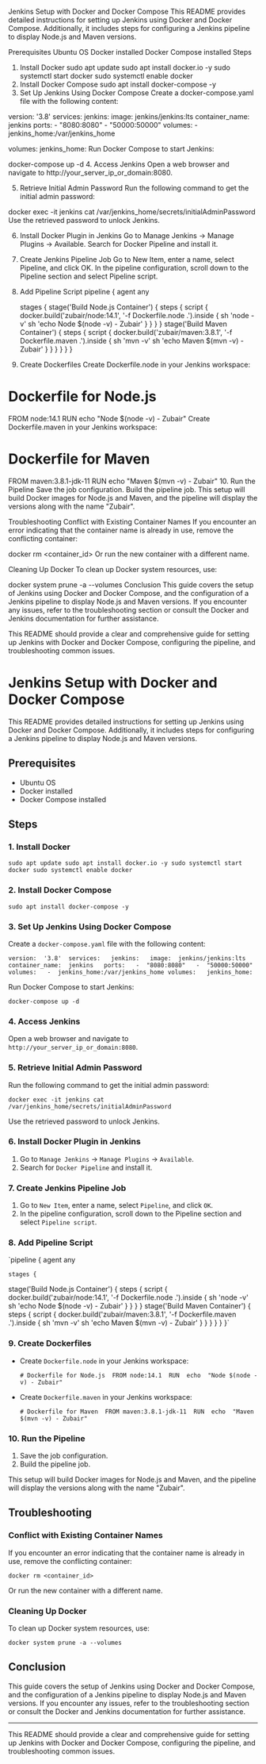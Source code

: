 

Jenkins Setup with Docker and Docker Compose
This README provides detailed instructions for setting up Jenkins using Docker and Docker Compose. Additionally, it includes steps for configuring a Jenkins pipeline to display Node.js and Maven versions.

Prerequisites
Ubuntu OS
Docker installed
Docker Compose installed
Steps
1. Install Docker
sudo apt update
sudo apt install docker.io -y
sudo systemctl start docker
sudo systemctl enable docker
2. Install Docker Compose
sudo apt install docker-compose -y
3. Set Up Jenkins Using Docker Compose
Create a docker-compose.yaml file with the following content:

version: '3.8'
services:
  jenkins:
    image: jenkins/jenkins:lts
    container_name: jenkins
    ports:
      - "8080:8080"
      - "50000:50000"
    volumes:
      - jenkins_home:/var/jenkins_home

volumes:
  jenkins_home:
Run Docker Compose to start Jenkins:

docker-compose up -d
4. Access Jenkins
Open a web browser and navigate to http://your_server_ip_or_domain:8080.

5. Retrieve Initial Admin Password
Run the following command to get the initial admin password:

docker exec -it jenkins cat /var/jenkins_home/secrets/initialAdminPassword
Use the retrieved password to unlock Jenkins.

6. Install Docker Plugin in Jenkins
Go to Manage Jenkins -> Manage Plugins -> Available.
Search for Docker Pipeline and install it.
7. Create Jenkins Pipeline Job
Go to New Item, enter a name, select Pipeline, and click OK.
In the pipeline configuration, scroll down to the Pipeline section and select Pipeline script.
8. Add Pipeline Script
pipeline {
    agent any

    stages {
        stage('Build Node.js Container') {
            steps {
                script {
                    docker.build('zubair/node:14.1', '-f Dockerfile.node .').inside {
                        sh 'node -v'
                        sh 'echo Node $(node -v) - Zubair'
                    }
                }
            }
        }
        stage('Build Maven Container') {
            steps {
                script {
                    docker.build('zubair/maven:3.8.1', '-f Dockerfile.maven .').inside {
                        sh 'mvn -v'
                        sh 'echo Maven $(mvn -v) - Zubair'
                    }
                }
            }
        }
    }
}
9. Create Dockerfiles
Create Dockerfile.node in your Jenkins workspace:

# Dockerfile for Node.js
FROM node:14.1
RUN echo "Node $(node -v) - Zubair"
Create Dockerfile.maven in your Jenkins workspace:

# Dockerfile for Maven
FROM maven:3.8.1-jdk-11
RUN echo "Maven $(mvn -v) - Zubair"
10. Run the Pipeline
Save the job configuration.
Build the pipeline job.
This setup will build Docker images for Node.js and Maven, and the pipeline will display the versions along with the name "Zubair".

Troubleshooting
Conflict with Existing Container Names
If you encounter an error indicating that the container name is already in use, remove the conflicting container:

docker rm <container_id>
Or run the new container with a different name.

Cleaning Up Docker
To clean up Docker system resources, use:

docker system prune -a --volumes
Conclusion
This guide covers the setup of Jenkins using Docker and Docker Compose, and the configuration of a Jenkins pipeline to display Node.js and Maven versions. If you encounter any issues, refer to the troubleshooting section or consult the Docker and Jenkins documentation for further assistance.

This README should provide a clear and comprehensive guide for setting up Jenkins with Docker and Docker Compose, configuring the pipeline, and troubleshooting common issues.

Jenkins Setup with Docker and Docker Compose
============================================

This README provides detailed instructions for setting up Jenkins using Docker and Docker Compose. Additionally, it includes steps for configuring a Jenkins pipeline to display Node.js and Maven versions.

Prerequisites
-------------

-   Ubuntu OS
-   Docker installed
-   Docker Compose installed

Steps
-----

### 1\. Install Docker

`sudo apt update sudo apt install docker.io -y
sudo systemctl start docker
sudo systemctl enable docker`

### 2\. Install Docker Compose

`sudo apt install docker-compose -y `

### 3\. Set Up Jenkins Using Docker Compose

Create a `docker-compose.yaml` file with the following content:

`version:  '3.8'  services:   jenkins:   image:  jenkins/jenkins:lts   container_name:  jenkins   ports:   -  "8080:8080"   -  "50000:50000"   volumes:   -  jenkins_home:/var/jenkins_home
volumes:   jenkins_home:  `

Run Docker Compose to start Jenkins:

`docker-compose up -d `

### 4\. Access Jenkins

Open a web browser and navigate to `http://your_server_ip_or_domain:8080`.

### 5\. Retrieve Initial Admin Password

Run the following command to get the initial admin password:

`docker exec -it jenkins cat /var/jenkins_home/secrets/initialAdminPassword `

Use the retrieved password to unlock Jenkins.

### 6\. Install Docker Plugin in Jenkins

1.  Go to `Manage Jenkins` -> `Manage Plugins` -> `Available`.
2.  Search for `Docker Pipeline` and install it.

### 7\. Create Jenkins Pipeline Job

1.  Go to `New Item`, enter a name, select `Pipeline`, and click `OK`.
2.  In the pipeline configuration, scroll down to the Pipeline section and select `Pipeline script`.

### 8\. Add Pipeline Script

`pipeline {
    agent any

    stages {
 stage('Build Node.js Container') {
            steps {
                script {
 docker.build('zubair/node:14.1', '-f Dockerfile.node .').inside {
 sh 'node -v'  sh 'echo Node $(node -v) - Zubair'                     }
                }
            }
        }
 stage('Build Maven Container') {
            steps {
                script {
 docker.build('zubair/maven:3.8.1', '-f Dockerfile.maven .').inside {
 sh 'mvn -v'  sh 'echo Maven $(mvn -v) - Zubair'                     }
                }
            }
        }
    }
}`

### 9\. Create Dockerfiles

-   Create `Dockerfile.node` in your Jenkins workspace:

    `# Dockerfile for Node.js  FROM node:14.1  RUN  echo  "Node $(node -v) - Zubair"  `

-   Create `Dockerfile.maven` in your Jenkins workspace:

    `# Dockerfile for Maven  FROM maven:3.8.1-jdk-11  RUN  echo  "Maven $(mvn -v) - Zubair"  `

### 10\. Run the Pipeline

1.  Save the job configuration.
2.  Build the pipeline job.

This setup will build Docker images for Node.js and Maven, and the pipeline will display the versions along with the name "Zubair".

Troubleshooting
---------------

### Conflict with Existing Container Names

If you encounter an error indicating that the container name is already in use, remove the conflicting container:

`docker rm <container_id> `

Or run the new container with a different name.

### Cleaning Up Docker

To clean up Docker system resources, use:

`docker system prune -a --volumes `

Conclusion
----------

This guide covers the setup of Jenkins using Docker and Docker Compose, and the configuration of a Jenkins pipeline to display Node.js and Maven versions. If you encounter any issues, refer to the troubleshooting section or consult the Docker and Jenkins documentation for further assistance.

* * * * *

This README should provide a clear and comprehensive guide for setting up Jenkins with Docker and Docker Compose, configuring the pipeline, and troubleshooting common issues.
